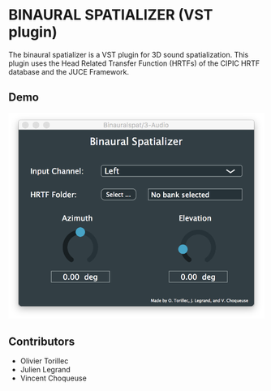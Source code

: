 # BINAURAL SPATIALIZER (VST plugin)

The binaural spatializer is a VST plugin for 3D sound spatialization. This plugin uses the Head Related Transfer Function (HRTFs) of the CIPIC HRTF database and the JUCE Framework.

## Demo

[![Binaural Spatializer](screenshot.png)](https://www.youtube.com/watch?v=iSpzV2M7QQc)


## Contributors

* Olivier Torillec
* Julien Legrand
* Vincent Choqueuse
